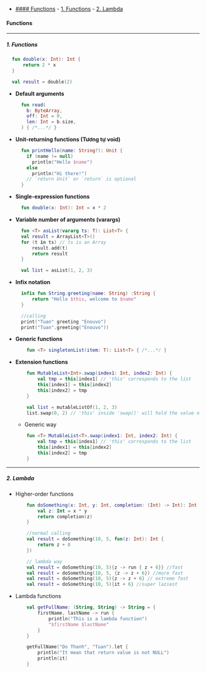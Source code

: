 - [#### Functions](#-functions)
      - [1. Functions](#1-functions)
      - [2. Lambda](#2-lambda)

#### Functions
---
##### 1. Functions
  ``` kotlin 
    fun double(x: Int): Int {
        return 2 * x
    }

    val result = double(2)
  ```
- **Default arguments**
  ``` kotlin 
    fun read(
      b: ByteArray,
      off: Int = 0,
      len: Int = b.size,
    ) { /*...*/ }
  ``` 

- **Unit-returning functions (Tương tự void)**
  ``` kotlin 
    fun printHello(name: String?): Unit {
      if (name != null)
        println("Hello $name")
      else
        println("Hi there!")
      // `return Unit` or `return` is optional
    }
  ``` 
- **Single-expression functions**
  ``` kotlin 
    fun double(x: Int): Int = x * 2
  ``` 
- **Variable number of arguments (varargs)**
  ``` kotlin 
    fun <T> asList(vararg ts: T): List<T> {
    val result = ArrayList<T>()
    for (t in ts) // ts is an Array
        result.add(t)
        return result
    }

    val list = asList(1, 2, 3)
  ``` 

- **Infix notation**
  ``` kotlin 
    infix fun String.greeting(name: String) :String {
        return "Hello $this, welcome to $name"
    }

    //calling
    print("Tuan" greeting "Enouvo")
    print("Tuan".greeting("Enouvo"))

  ``` 
- **Generic functions**
    ``` kotlin 
        fun <T> singletonList(item: T): List<T> { /*...*/ }
    ```
- **Extension functions**
    ``` kotlin 
        fun MutableList<Int>.swap(index1: Int, index2: Int) {
            val tmp = this[index1] // 'this' corresponds to the list
            this[index1] = this[index2]
            this[index2] = tmp
        }

        val list = mutableListOf(1, 2, 3)
        list.swap(0, 2) // 'this' inside 'swap()' will hold the value of 'list'
    ```    
    - Generic way
	``` kotlin 
        fun <T> MutableList<T>.swap(index1: Int, index2: Int) {
            val tmp = this[index1] // 'this' corresponds to the list
            this[index1] = this[index2]
            this[index2] = tmp
        }
    ```    
---
##### 2. Lambda
- Higher-order functions
    ``` kotlin 
        fun doSomething(x: Int, y: Int, completion: (Int) -> Int): Int {
            val z: Int = x * y
            return completion(z)
        }

        //normal calling
        val result = doSomething(10, 5, fun(z: Int): Int {
            return z + 8
        })

        // lambda way
        val result = doSomething(10, 5){z -> run { z + 6}} //fast
        val result = doSomething(10, 5, {z -> z + 6}) //more fast
        val result = doSomething(10, 5){z -> z + 6} // extreme fast
        val result = doSomething(10, 5){it + 6} //super laziest
    ```
- Lambda functions
    ``` kotlin 
        val getFullName: (String, String) -> String = {
            firstName, lastName -> run {
                println("This is a lambda function")
                "$firstName $lastName"
            }
        }

        getFullName("Do Thanh", "Tuan").let {
            println("It mean that return value is not NULL")
            println(it)
        }
    ```
